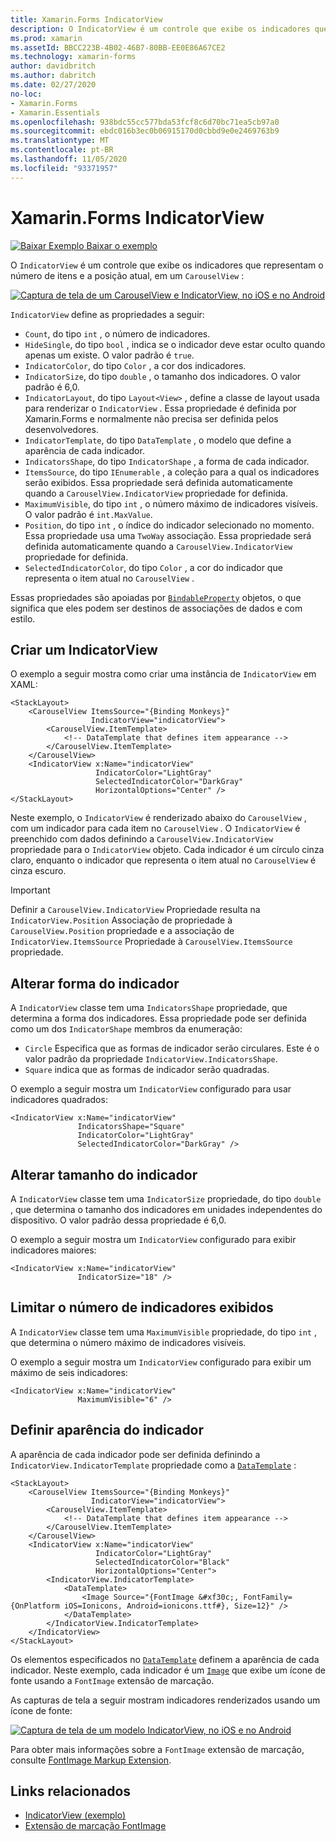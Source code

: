 ```yaml
---
title: Xamarin.Forms IndicatorView
description: O IndicatorView é um controle que exibe os indicadores que representam o número de itens e a posição atual em um CarouselView.
ms.prod: xamarin
ms.assetId: BBCC223B-4B02-46B7-80BB-EE0E86A67CE2
ms.technology: xamarin-forms
author: davidbritch
ms.author: dabritch
ms.date: 02/27/2020
no-loc:
- Xamarin.Forms
- Xamarin.Essentials
ms.openlocfilehash: 938bdc55cc577bda53fcf8c6d70bc71ea5cb97a0
ms.sourcegitcommit: ebdc016b3ec0b06915170d0cbbd9e0e2469763b9
ms.translationtype: MT
ms.contentlocale: pt-BR
ms.lasthandoff: 11/05/2020
ms.locfileid: "93371957"
---
```

# <a name="no-locxamarinforms-indicatorview"></a>Xamarin.Forms IndicatorView

[![Baixar Exemplo](~/media/shared/download.png) Baixar o exemplo](/samples/xamarin/xamarin-forms-samples/userinterface-indicatorviewdemos/)

O `IndicatorView` é um controle que exibe os indicadores que representam o número de itens e a posição atual, em um `CarouselView` :

[![Captura de tela de um CarouselView e IndicatorView, no iOS e no Android](indicatorview-images/circles.png "Círculos de IndicatorView")](indicatorview-images/circles-large.png#lightbox "Círculos de IndicatorView")

`IndicatorView` define as propriedades a seguir:

- `Count`, do tipo `int` , o número de indicadores.
- `HideSingle`, do tipo `bool` , indica se o indicador deve estar oculto quando apenas um existe. O valor padrão é `true`.
- `IndicatorColor`, do tipo `Color` , a cor dos indicadores.
- `IndicatorSize`, do tipo `double` , o tamanho dos indicadores. O valor padrão é 6,0.
- `IndicatorLayout`, do tipo `Layout<View>` , define a classe de layout usada para renderizar o `IndicatorView` . Essa propriedade é definida por Xamarin.Forms e normalmente não precisa ser definida pelos desenvolvedores.
- `IndicatorTemplate`, do tipo `DataTemplate` , o modelo que define a aparência de cada indicador.
- `IndicatorsShape`, do tipo `IndicatorShape` , a forma de cada indicador.
- `ItemsSource`, do tipo `IEnumerable` , a coleção para a qual os indicadores serão exibidos. Essa propriedade será definida automaticamente quando a `CarouselView.IndicatorView` propriedade for definida.
- `MaximumVisible`, do tipo `int` , o número máximo de indicadores visíveis. O valor padrão é `int.MaxValue`.
- `Position`, do tipo `int` , o índice do indicador selecionado no momento. Essa propriedade usa uma `TwoWay` associação. Essa propriedade será definida automaticamente quando a `CarouselView.IndicatorView` propriedade for definida.
- `SelectedIndicatorColor`, do tipo `Color` , a cor do indicador que representa o item atual no `CarouselView` .

Essas propriedades são apoiadas por [`BindableProperty`](xref:Xamarin.Forms.BindableProperty) objetos, o que significa que eles podem ser destinos de associações de dados e com estilo.

## <a name="create-an-indicatorview"></a>Criar um IndicatorView

O exemplo a seguir mostra como criar uma instância de `IndicatorView` em XAML:

```xaml
<StackLayout>
    <CarouselView ItemsSource="{Binding Monkeys}"
                  IndicatorView="indicatorView">
        <CarouselView.ItemTemplate>
            <!-- DataTemplate that defines item appearance -->
        </CarouselView.ItemTemplate>
    </CarouselView>
    <IndicatorView x:Name="indicatorView"
                   IndicatorColor="LightGray"
                   SelectedIndicatorColor="DarkGray"
                   HorizontalOptions="Center" />
</StackLayout>
```

Neste exemplo, o `IndicatorView` é renderizado abaixo do `CarouselView` , com um indicador para cada item no `CarouselView` . O `IndicatorView` é preenchido com dados definindo a `CarouselView.IndicatorView` propriedade para o `IndicatorView` objeto. Cada indicador é um círculo cinza claro, enquanto o indicador que representa o item atual no `CarouselView` é cinza escuro.

> [!IMPORTANT]
> Definir a `CarouselView.IndicatorView` Propriedade resulta na `IndicatorView.Position` Associação de propriedade à `CarouselView.Position` propriedade e a associação de `IndicatorView.ItemsSource` Propriedade à `CarouselView.ItemsSource` propriedade.

## <a name="change-indicator-shape"></a>Alterar forma do indicador

A `IndicatorView` classe tem uma `IndicatorsShape` propriedade, que determina a forma dos indicadores. Essa propriedade pode ser definida como um dos `IndicatorShape` membros da enumeração:

- `Circle` Especifica que as formas de indicador serão circulares. Este é o valor padrão da propriedade `IndicatorView.IndicatorsShape`.
- `Square` indica que as formas de indicador serão quadradas.

O exemplo a seguir mostra um `IndicatorView` configurado para usar indicadores quadrados:

```xaml
<IndicatorView x:Name="indicatorView"
               IndicatorsShape="Square"
               IndicatorColor="LightGray"
               SelectedIndicatorColor="DarkGray" />
```

## <a name="change-indicator-size"></a>Alterar tamanho do indicador

A `IndicatorView` classe tem uma `IndicatorSize` propriedade, do tipo `double` , que determina o tamanho dos indicadores em unidades independentes do dispositivo. O valor padrão dessa propriedade é 6,0.

O exemplo a seguir mostra um `IndicatorView` configurado para exibir indicadores maiores:

```xaml
<IndicatorView x:Name="indicatorView"
               IndicatorSize="18" />
```

## <a name="limit-the-number-of-indicators-displayed"></a>Limitar o número de indicadores exibidos

A `IndicatorView` classe tem uma `MaximumVisible` propriedade, do tipo `int` , que determina o número máximo de indicadores visíveis.

O exemplo a seguir mostra um `IndicatorView` configurado para exibir um máximo de seis indicadores:

```xaml
<IndicatorView x:Name="indicatorView"
               MaximumVisible="6" />
```

## <a name="define-indicator-appearance"></a>Definir aparência do indicador

A aparência de cada indicador pode ser definida definindo a `IndicatorView.IndicatorTemplate` propriedade como a [`DataTemplate`](xref:Xamarin.Forms.DataTemplate) :

```xaml
<StackLayout>
    <CarouselView ItemsSource="{Binding Monkeys}"
                  IndicatorView="indicatorView">
        <CarouselView.ItemTemplate>
            <!-- DataTemplate that defines item appearance -->
        </CarouselView.ItemTemplate>
    </CarouselView>
    <IndicatorView x:Name="indicatorView"
                   IndicatorColor="LightGray"
                   SelectedIndicatorColor="Black"
                   HorizontalOptions="Center">
        <IndicatorView.IndicatorTemplate>
            <DataTemplate>
                <Image Source="{FontImage &#xf30c;, FontFamily={OnPlatform iOS=Ionicons, Android=ionicons.ttf#}, Size=12}" />
            </DataTemplate>
        </IndicatorView.IndicatorTemplate>
    </IndicatorView>
</StackLayout>
```

Os elementos especificados no [`DataTemplate`](xref:Xamarin.Forms.DataTemplate) definem a aparência de cada indicador. Neste exemplo, cada indicador é um [`Image`](xref:Xamarin.Forms.Image) que exibe um ícone de fonte usando a `FontImage` extensão de marcação.

As capturas de tela a seguir mostram indicadores renderizados usando um ícone de fonte:

[![Captura de tela de um modelo IndicatorView, no iOS e no Android](indicatorview-images/templated.png "Modelo IndicatorView")](indicatorview-images/templated-large.png#lightbox "Modelo IndicatorView")

Para obter mais informações sobre a `FontImage` extensão de marcação, consulte [FontImage Markup Extension](~/xamarin-forms/xaml/markup-extensions/consuming.md#fontimage-markup-extension).

## <a name="related-links"></a>Links relacionados

- [IndicatorView (exemplo)](/samples/xamarin/xamarin-forms-samples/userinterface-indicatorviewdemos/)
- [Extensão de marcação FontImage](~/xamarin-forms/xaml/markup-extensions/consuming.md#fontimage-markup-extension)
